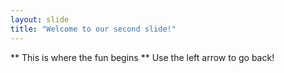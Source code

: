 ```yaml
---
layout: slide
title: "Welcome to our second slide!"
---
```

** This is where the fun begins **
Use the left arrow to go back!
